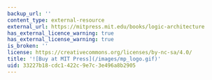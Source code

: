 ```yaml
---
backup_url: ''
content_type: external-resource
external_url: https://mitpress.mit.edu/books/logic-architecture
has_external_licence_warning: true
has_external_license_warning: true
is_broken: ''
license: https://creativecommons.org/licenses/by-nc-sa/4.0/
title: '![Buy at MIT Press](/images/mp_logo.gif)'
uid: 33227b18-cdc1-422c-9e7c-3e496a8b2905
---
```

